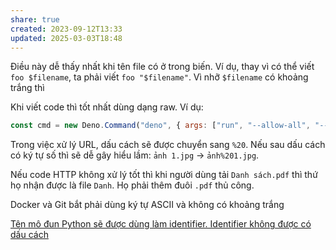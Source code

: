 ```yaml
---
share: true
created: 2023-09-12T13:33
updated: 2025-03-03T18:48
---
```

Điều này dễ thấy nhất khi tên file có ở trong biến. Ví dụ, thay vì có thể viết `foo $filename`, ta phải viết `foo "$filename"`. Vì nhỡ `$filename` có khoảng trắng thì 

Khi viết code thì tốt nhất dùng dạng raw. Ví dụ:
```js
const cmd = new Deno.Command("deno", { args: ["run", "--allow-all", "--allow-run", String.raw`${filename}`, câuNhập, '--json-debug'] });
```

Trong việc xử lý URL, dấu cách sẽ được chuyển sang `%20`. Nếu sau dấu cách có ký tự số thì sẽ dễ gây hiểu lầm: `ảnh 1.jpg` → `ảnh%201.jpg`.

Nếu code HTTP không xử lý tốt thì khi người dùng tải `Danh sách.pdf` thì thứ họ nhận được là file `Danh`. Họ phải thêm đuôi `.pdf` thủ công.

Docker và Git bắt phải dùng ký tự ASCII và không có khoảng trắng

[Tên mô đun Python sẽ được dùng làm identifier. Identifier không được có dấu cách](../../Ng%C3%B4n%20ng%E1%BB%AF/Ng%C3%B4n%20ng%E1%BB%AF%20l%E1%BA%ADp%20tr%C3%ACnh/Ng%C3%B4n%20ng%E1%BB%AF%20ki%E1%BB%83u%20%C4%91%E1%BB%99ng/Python/Path,%20env,%20version/T%C3%AAn%20m%C3%B4%20%C4%91un%20Python%20s%E1%BA%BD%20%C4%91%C6%B0%E1%BB%A3c%20d%C3%B9ng%20l%C3%A0m%20identifier.%20Identifier%20kh%C3%B4ng%20%C4%91%C6%B0%E1%BB%A3c%20c%C3%B3%20d%E1%BA%A5u%20c%C3%A1ch.md)

